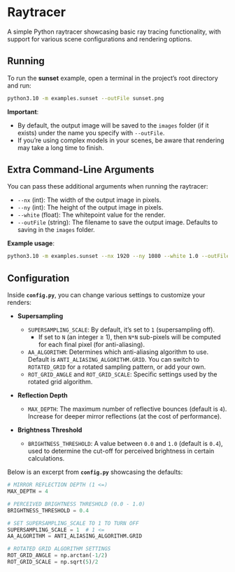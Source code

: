 # Raytracer

A simple Python raytracer showcasing basic ray tracing functionality, with support for various scene configurations and rendering options.

## Running

To run the **sunset** example, open a terminal in the project’s root directory and run:

```bash
python3.10 -m examples.sunset --outFile sunset.png
```

**Important**:
- By default, the output image will be saved to the `images` folder (if it exists) under the name you specify with `--outFile`.
- If you’re using complex models in your scenes, be aware that rendering may take a long time to finish.

## Extra Command-Line Arguments

You can pass these additional arguments when running the raytracer:

- `--nx` (int): The width of the output image in pixels.  
- `--ny` (int): The height of the output image in pixels.  
- `--white` (float): The whitepoint value for the render.  
- `--outFile` (string): The filename to save the output image. Defaults to saving in the `images` folder.

**Example usage**:

```bash
python3.10 -m examples.sunset --nx 1920 --ny 1080 --white 1.0 --outFile custom_sunset.png
```

## Configuration

Inside **`config.py`**, you can change various settings to customize your renders:

- **Supersampling**  
  - `SUPERSAMPLING_SCALE`: By default, it’s set to `1` (supersampling off).  
    - If set to `N` (an integer ≥ 1), then `N*N` sub-pixels will be computed for each final pixel (for anti-aliasing).  
  - `AA_ALGORITHM`: Determines which anti-aliasing algorithm to use. Default is `ANTI_ALIASING_ALGORITHM.GRID`. You can switch to `ROTATED_GRID` for a rotated sampling pattern, or add your own.  
  - `ROT_GRID_ANGLE` and `ROT_GRID_SCALE`: Specific settings used by the rotated grid algorithm.

- **Reflection Depth**  
  - `MAX_DEPTH`: The maximum number of reflective bounces (default is `4`). Increase for deeper mirror reflections (at the cost of performance).

- **Brightness Threshold**  
  - `BRIGHTNESS_THRESHOLD`: A value between `0.0` and `1.0` (default is `0.4`), used to determine the cut-off for perceived brightness in certain calculations.

Below is an excerpt from **`config.py`** showcasing the defaults:

```python
# MIRROR REFLECTION DEPTH (1 <=)
MAX_DEPTH = 4

# PERCEIVED BRIGHTNESS THRESHOLD (0.0 - 1.0)
BRIGHTNESS_THRESHOLD = 0.4

# SET SUPERSAMPLING_SCALE TO 1 TO TURN OFF 
SUPERSAMPLING_SCALE = 1  # 1 <= 
AA_ALGORITHM = ANTI_ALIASING_ALGORITHM.GRID

# ROTATED GRID ALGORITHM SETTINGS
ROT_GRID_ANGLE = np.arctan(-1/2)
ROT_GRID_SCALE = np.sqrt(5)/2
```

